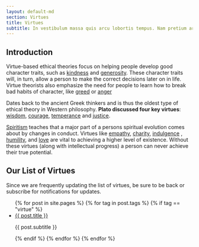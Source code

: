 ```yaml
---
layout: default-md
section: Virtues
title: Virtues
subtitle: In vestibulum massa quis arcu lobortis tempus. Nam pretium arcu in odio vulputate luctus.
---
```


## Introduction

Virtue-based ethical theories focus on helping people develop good character traits, such as [kindness](kindness) and [generosity](generosity). These character traits will, in turn, allow a person to make the correct decisions later on in life. Virtue theorists also emphasize the need for people to learn how to break bad habits of character, like [greed](greed) or [anger](anger)

Dates back to the ancient Greek thinkers and is thus the oldest type of ethical theory in Western philosophy. **Plato discussed four key virtues**: [wisdom](wisdom), [courage](courage), [temperance](temperance) and [justice](justice).

[Spiritism](/spiritism) teaches that a major part of a persons spiritual evolution comes about by changes in conduct. Virtues like [empathy](empathy), [charity](charity), [indulgence](indulgence) , [humility](humility), and [love](love) are vital to achieving a higher level of existence. Without these virtues (along with intellectual progress) a person can never achieve their true potential. 

## Our List of Virtues
Since we are frequently updating the list of virtues, be sure to be back or subscribe for notifications for updates.

<div class="left">
    <ul>
        {% for post in site.pages %}
        {% for tag in post.tags %}
        {% if tag == "virtue" %}
            <li>
                <a href="{{ post.url }}">{{ post.title }}</a><br>
                <p>{{ post.subtitle }}</p>
            </li>
        {% endif %}
        {% endfor %}
        {% endfor %}
    </ul>
</div>